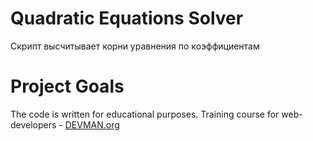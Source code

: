 # Quadratic Equations Solver

Скрипт высчитывает корни уравнения по коэффициентам

# Project Goals

The code is written for educational purposes. Training course for web-developers - [DEVMAN.org](https://devman.org)
